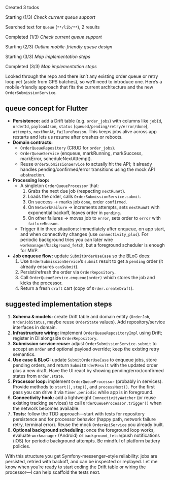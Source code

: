 Created 3 todos

Starting (1/3) *Check current queue support*

Searched text for `Queue` (`**/lib/**`), 2 results

Completed (1/3) *Check current queue support*

Starting (2/3) *Outline mobile-friendly queue design*

Starting (3/3) *Map implementation steps*

Completed (3/3) *Map implementation steps*

Looked through the repo and there isn’t any existing order queue or retry loop yet (aside from GPS batches), so we’ll need to introduce one. Here’s a mobile-friendly approach that fits the current architecture and the new `OrderSubmissionService`.

## queue concept for Flutter
- **Persistence:** add a Drift table (e.g. `order_jobs`) with columns like `jobId`, `orderId`, `payloadJson`, `status` (`queued/pending/retry/error/done`), `attempts`, `nextRunAt`, `failureReason`. This keeps jobs alive across app restarts and lets us resume after crashes or reboots.
- **Domain contracts:**  
  - `OrderQueueRepository` (CRUD for `order_jobs`).  
  - `OrderQueueService` (enqueue, markRunning, markSuccess, markError, scheduleNextAttempt).  
  - Reuse `OrderSubmissionService` to actually hit the API; it already handles pending/confirmed/error transitions using the mock API abstraction.
- **Processing loop:**  
  - A singleton `OrderQueueProcessor` that:  
    1. Grabs the next due job (respecting `nextRunAt`).  
    2. Loads the order, calls `OrderSubmissionService.submit`.  
    3. On success → marks job `done`, order `confirmed`.  
    4. On `NetworkFailure` → increments attempts, sets `nextRunAt` with exponential backoff, leaves order in `pending`.  
    5. On other failures → moves job to `error`, sets order to `error` with `failureReason`.  
  - Trigger it in three situations: immediately after enqueue, on app start, and when connectivity changes (use `connectivity_plus`). For periodic background tries you can later wire `workmanager`/`background_fetch`, but a foreground scheduler is enough for MVP.
- **Job enqueue flow:** update `SubmitOrderUseCase` so the BLoC does:  
  1. Use `OrderSubmissionService`’s `submit` result to get a `pending` order (it already ensures `canSubmit`).  
  2. Persist/refresh the order via `OrderRepository`.  
  3. Call `OrderQueueService.enqueue(order)` which stores the job and kicks the processor.  
  4. Return a fresh `draft` cart (copy of `Order.createDraft`).

## suggested implementation steps
1. **Schema & models:** create Drift table and domain entity (`OrderJob`, `OrderJobStatus`, maybe reuse `OrderState` values). Add repository/service interfaces in domain.
2. **Infrastructure wiring:** implement `OrderQueueRepositoryImpl` using Drift; register in DI alongside `OrderRepository`.
3. **Submission service reuse:** adjust `OrderSubmissionService.submit` to accept an `Order` and optional payload override; keep the existing retry semantics.
4. **Use case & BLoC:** update `SubmitOrderUseCase` to enqueue jobs, store pending orders, and return `SubmitOrderResult` with the updated order plus a new draft. Have the UI react by showing pending/error/confirmed states from `Order.state`.
5. **Processor loop:** implement `OrderQueueProcessor` (probably in services). Provide methods to `start()`, `stop()`, and `processNext()`. For the first pass you can drive it via `Timer.periodic` while app is in foreground.
6. **Connectivity hook:** add a lightweight `ConnectivityWatcher` (or reuse existing tracking services) to call `OrderQueueProcessor.trigger()` when the network becomes available.
7. **Tests:** follow the TDD approach—start with tests for repository persistence and for processor behavior (happy path, network failure retry, terminal error). Reuse the mock `OrderApiService` you already built.
8. **Optional background scheduling:** once the foreground loop works, evaluate `workmanager` (Android) or `background_fetch`/push notifications (iOS) for periodic background attempts. Be mindful of platform battery policies.

With this structure you get Symfony-messenger–style reliability: jobs are persisted, retried with backoff, and can be inspected or replayed. Let me know when you’re ready to start coding the Drift table or wiring the processor—I can help scaffold the tests next.
